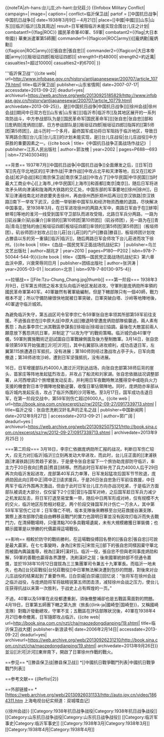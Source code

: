 {{noteTA|zh-hans:台儿庄;zh-hant:台兒莊;}}
{{Infobox Military Conflict|
campaign=|
image=|
caption=|
conflict=临沂保卫战|
partof = [[中国抗日战争|中国抗日战争]]|
date=1938年3月9日－4月21日|
place=[[中國|中國]][[山东|山东]][[临沂|临沂]]及其周边|
result=日军被阻临沂未能实现合围台儿庄之计划|
combatant1={{flag|ROC}}
國民革命軍40軍、59軍|
combatant2={{flag|大日本帝國}}
華東派遣軍第5師團| 
commander1={{flagicon|ROC|army}}[[龐炳勳|龐炳勳]]<br />{{flagicon|ROC|army}}[[張自忠|張自忠]]|
commander2={{flagicon|大日本帝國|army}}[[板垣征四郎|板垣征四郎]]|
strength1=约48000|
strength2=約近萬|
casualties1=超过10000|
casualties2=約6700|
}}

'''临沂保卫战'''<ref name="shandongshengqingwang">{{cite web| url=http://www.infobase.gov.cn/history/antijapanesewar/200707/article_10779.html| title=临沂保卫战| publisher=山东省情网| date=2007-07-17| accessdate=2013-09-22| deadurl=yes| archiveurl=https://web.archive.org/web/20130925185829/http://www.infobase.gov.cn/history/antijapanesewar/200707/article_10779.html| archivedate=2013-09-25}}</ref>，是[[中国抗日战争|中国抗日战争]][[徐州会战|徐州会战]]期间中日双方在[[山东省|山东省]][[临沂市|临沂市]]及其地区展开的一系列攻防战斗，中方参战部队为是[[国民革命军|国民革命军]][[张自忠|张自忠]]部和[[庞炳勋|庞炳勋]]部，日方参战部队是[[板垣征四郎|板垣征四郎]]指挥的[[第5师团|第5师团]]，战斗历时一个多月，最终国军成功将日军阻挡于临沂地区，导致日军两路合围[[台儿庄|台儿庄]]的计划未能实现，是[[台儿庄战役|台儿庄战役]]中方获胜的重要因素之一。<ref name="zuozhanjilinyizhandou">{{cite book | title=《中国抗日战争正面战场作战记》 | publisher=江苏人民出版社 | author=郭汝槐 | year=2002 | pages=P688—693 | isbn=7214030349}}</ref>

==背景==
1937年7月[[中国抗日战争|中国抗日战争]]全面爆发之后，[[日军|日军]]先在华北地区的[[平津作战|平津作战]]中攻占北平和天津等地，后又在[[淞沪会战|淞沪会战]]和[[南京保卫战|南京保卫战]]中攻占了[[中华民国|中华民国]]当时最大工商业中心[[上海市_(中华民国)|上海市]]和首都[[南京|南京]]，随后日军将进攻矛头转向津浦和陇海两大铁路的交汇处，中国东部的军事要地[[徐州|徐州]]，日军沿津浦线南北对进欲要夹击徐州，再由徐州西折郑州后再沿[[京汉铁路|京汉铁路]]南下一举攻下武汉，企图一举斩断中国军队和经济物资西撤的退路，尽快解决中国事变。至1938年3月，在日军进攻徐州的两路大军中，南路日军由于在[[蚌埠|蚌埠]]等地的淮河一线受到国军守卫部队而进攻受阻，北路日军兵分两路，一路为[[矶谷廉介|矶谷廉介]]率领的[[第10师团|第10师团]]（矶谷师团），另一路为在[[青岛|青岛]]登陆的由[[板垣征四郎|板垣征四郎]]率领的[[第5师团|第5师团]]（板垣师团）。矶谷师团计划攻占[[台儿莊|台儿莊]]的门户[[滕县|滕县]]，板垣师团计划攻占滕县以东的另一重镇[[临沂|临沂]]，随后两路日军会师攻下台儿莊进而攻下徐州。<ref name="xuezhandazhanxuzhou">{{cite book | title=《血战—国民党军正面战场抗战纪实》 | publisher=乌兰文艺出版社 | author=胡兆才 | year=2010 | pages=P180—P202 | isbn=978-7-50044-544-9}}</ref><ref name="guoshangdiliuzhang">{{cite book | title=《国殇—国民党正面战场抗战纪实》第六章 血沃中原，兴衰荣辱同日月 | publisher=团结出版社 | author=张洪涛 | year=2005-03-01 | location=北京 | isbn=978-7-80130-975-4}}</ref>

==拉锯战==
[[File:Tzu-Chung_Chang.jpg|thumb]]
===第一阶段===
1938年3月9日，日军第五师团之坂本支队向临沂地区发起进攻，守軍則是庞炳勋所率領的國民革命軍第40军。40軍雖然有著軍級編制，但是下轄部隊只有一個40師，戰力根本不足；所以守備防線很快地就被日軍突破，日軍突破白塔、沙岭等地陣地後，40軍退守临沂城郊。

為避免临沂失守，第五战区司令官李宗仁令59軍张自忠率领其所部第59军前往支援。不過張自忠在[[中原大战|中原大战]]撤退時曾遭庞炳勋部隊偷襲過，兩人素有舊怨；為此事李宗仁派其戰區參謀長[[徐祖诒|徐祖诒]]協調。最後在大敵當前兩人願意放下舊怨共抗日軍，并制定了“以攻为守”的戰術策略。临沂城仍由40軍守備，59軍則實施戰術迂迴試圖自日軍戰線側面及後方壓制敵軍。3月14日，张自忠率领第59军开始强渡[[沂河|沂河]]，其中右翼部队进攻顺利，成功击退日军，左翼第115旅遭遇日军抵抗，没有进展；第180师则经过激战攻占亭子头，日军向南撤退；第38师进攻沙岭，遭到日军坚强抵抗，没有进展。

16日，日军增援部队约4000人渡过沂河到达战场，向张自忠部第38师后背的崖头、苗家庄等阵地发起猛烈攻击，并攻占了船流和刘家湖。张自忠依据战况调整部署，从河西增调2个旅增援发动反击，并利用日军夜戰時無法獲得空中或砲兵火力支援的機會對日本守備陣地發動逆襲，收復日軍佔領陣地。同时，庞炳勋亦率部从临沂城内发起反击，攻占了临沂外围的沙河等地。至3月17日，国军成功击退日军，在第一阶段交战中，第59军则伤亡超过6000人。<ref name="xinlangwang">{{cite web | url=http://book.sina.com.cn/excerpt/sz/rw/2012-09-27/0917339713.shtml | title=临沂之役：张自忠洗刷汉奸名声的正名之战 | publisher=中国新闻网 | date=2012年9月27日 | accessdate=2013-09-21 | author=郭广阔 | deadurl=yes | archiveurl=https://web.archive.org/web/20130925075121/http://book.sina.com.cn/excerpt/sz/rw/2012-09-27/0917339713.shtml | archivedate=2013年9月25日 }}</ref><ref name="zuozhanjilinyizhandou"/>

===第二阶段===
3月18日，李宗仁依据庞炳勋所汇报的战况，判断日军伤亡较大，应无力对[[临沂|临沂]]立刻再发动大举进攻，而此时，台儿庄正面的[[津浦铁路|津浦铁路]]形势趋于紧张，于是便令张自忠留下一个旅协助庞部防守临沂，率主力于20日夜向[[费县|费县]]转移。然而此时日军却补充了兵力4000人后于29日再次向临沂发起进攻，庞部第40军兵力单薄，日军发起猛攻后国军节节败退，庞炳勋因此向[[蒋中正|蒋中正]]请求援兵，于是26日张自忠急行军前往救援，中日两军于临沂外围再次激战，但由于此时日军台儿庄方向亦战况吃紧，于是临沂方面部队被调走大部分，仅仅留下2个[[营|营]]与国军对峙，之后国军趁日军兵力减少之机发起反击，将日军打退至易堂集一带，随后中日两军形成对峙，仅有规模不大的交火，临沂地区形势相对稳定。两个阶段交锋国军共计伤亡一万余人，其中第59军军官伤亡过半；日军傷亡不明，坂本支隊後來轉移至台兒莊救援谷瀨支隊，實際上進攻部隊仍能自由轉移且戰鬥的實力也證明日軍並沒有因攻打临沂而失去戰鬥力，在清掃戰場時，只僅清點700多具戰場遺屍<ref name="xinlangwang"/><ref name="zuozhanjilinyizhandou"/><ref name="shandongshengqingwang"/>，未有大規模繳獲日軍裝備；也顯示國軍是以慘勝的代價贏得這場戰役。

==影响==
相較於防守的戰術勝利，在這場戰役搏回名譽的[[張自忠|張自忠]]可說是最大贏家。在七七事變時，身為[[宋哲元|宋哲元]]部下的張自忠同樣因棄守華北而被國內輿論羞辱，視為[[漢奸|漢奸]]。临沂一役，張自忠不但與老同事庞炳勋和解，59軍的善戰也贏得各界讚譽，洗刷漢奸之屈；後來國軍統帥部不但通令嘉獎，並於1938年10月12日提拔為三三集團軍司令兼五十九軍軍長。而临沂一地未失，也為[[台兒莊戰役|台兒莊戰役]]中日軍無法解決遭到包抄的問題，對後來对台儿庄战役的结果起到了重要作用。[[白崇禧|白崇禧]]回忆说：“张将军在徐州会战之临沂战役，与庞炳勋将军将敌精锐第五师团击溃，减轻徐州会战之压力，使台儿庄获得抗战以来第一次胜利，于战史上占有辉煌的一页。”

不過，40軍以及59軍在此役都遭重創，須後撤整補卻也是五戰區需面對的問題。4月19日，日軍第五師團下轄之第九旅（旅長{{link-ja|國崎登|国崎登}}，又稱國崎支隊）對臨沂發動總攻，守軍不支；五戰區在評估部隊狀況後，40軍在1938年4月21日奉命撤离，日军隨即攻占临沂。<ref name="xinlangwang"/><ref name="zuozhanjilinyizhandou"/><ref name="shandongshengqingwang"/><ref name="linyidajie">{{cite web| url=http://book.sina.com.cn/nzt/cha/maozedongdianping/19.shtml| title=临沂保卫战大捷| publisher=新浪读书| date=2006年2月14日| accessdate=2013-09-22| deadurl=yes| archiveurl=https://web.archive.org/web/20130926231210/http://book.sina.com.cn/nzt/cha/maozedongdianping/19.shtml| archivedate=2013年9月26日}}</ref>並沿[[沂河|沂河]]東岸南下，開啟了日軍徐州作戰的戰火。

==参见==
*[[滕县保卫战|滕县保卫战]]
*[[中國抗日戰爭戰鬥列表|中國抗日戰爭戰鬥列表]]

==参考文献==
{{Reflist|2}}

==外部链接==
*[https://web.archive.org/web/20130926031133/http://auto.joy.cn/video/1864311.htm 上海电视台纪实频道：双城喋血记]

{{徐州会战}}
[[Category:1938年抗日战争战役|Category:1938年抗日战争战役]]
[[Category:山东抗日战争战役|Category:山东抗日战争战役]]
[[Category:临沂军事史|Category:临沂军事史]]
[[Category:1938年3月|Category:1938年3月]]
[[Category:1938年4月|Category:1938年4月]]